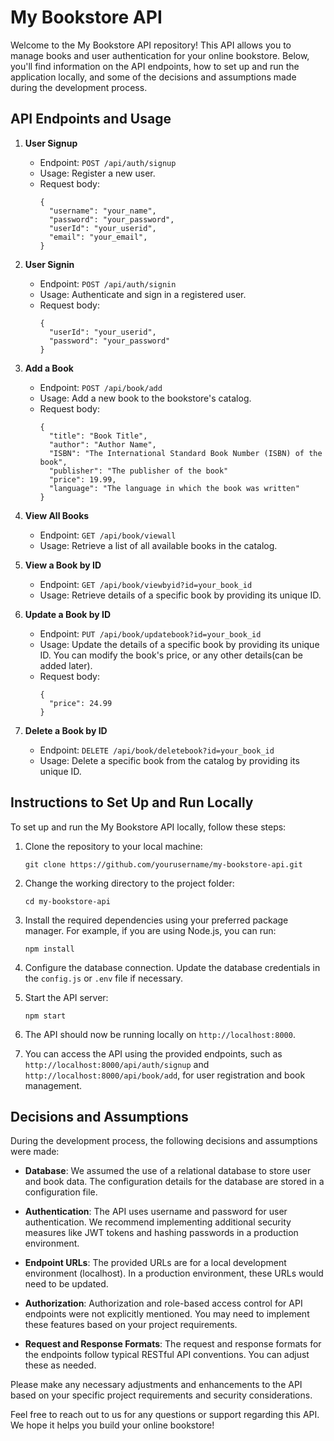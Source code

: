 # My Bookstore API

Welcome to the My Bookstore API repository! This API allows you to manage books and user authentication for your online bookstore. Below, you'll find information on the API endpoints, how to set up and run the application locally, and some of the decisions and assumptions made during the development process.

## API Endpoints and Usage

1. **User Signup**
   - Endpoint: `POST /api/auth/signup`
   - Usage: Register a new user.
   - Request body: 
     ```
     {
       "username": "your_name",
       "password": "your_password",
       "userId": "your_userid",
       "email": "your_email",
     }
     ```

2. **User Signin**
   - Endpoint: `POST /api/auth/signin`
   - Usage: Authenticate and sign in a registered user.
   - Request body:
     ```
     {
       "userId": "your_userid",
       "password": "your_password"
     }
     ```

3. **Add a Book**
   - Endpoint: `POST /api/book/add`
   - Usage: Add a new book to the bookstore's catalog.
   - Request body:
     ```
     {
       "title": "Book Title",
       "author": "Author Name",
       "ISBN": "The International Standard Book Number (ISBN) of the book",
       "publisher": "The publisher of the book"
       "price": 19.99,
       "language": "The language in which the book was written"
     }
     ```

4. **View All Books**
   - Endpoint: `GET /api/book/viewall`
   - Usage: Retrieve a list of all available books in the catalog.

5. **View a Book by ID**
   - Endpoint: `GET /api/book/viewbyid?id=your_book_id`
   - Usage: Retrieve details of a specific book by providing its unique ID.

6. **Update a Book by ID**
   - Endpoint: `PUT /api/book/updatebook?id=your_book_id`
   - Usage: Update the details of a specific book by providing its unique ID. You can modify the book's price, or any other details(can be added later).
   - Request body:
     ```
     {
       "price": 24.99
     }
     ```

7. **Delete a Book by ID**
   - Endpoint: `DELETE /api/book/deletebook?id=your_book_id`
   - Usage: Delete a specific book from the catalog by providing its unique ID.

## Instructions to Set Up and Run Locally

To set up and run the My Bookstore API locally, follow these steps:

1. Clone the repository to your local machine:

   ```
   git clone https://github.com/yourusername/my-bookstore-api.git
   ```

2. Change the working directory to the project folder:

   ```
   cd my-bookstore-api
   ```

3. Install the required dependencies using your preferred package manager. For example, if you are using Node.js, you can run:

   ```
   npm install
   ```

4. Configure the database connection. Update the database credentials in the `config.js` or `.env` file if necessary.

5. Start the API server:

   ```
   npm start
   ```

6. The API should now be running locally on `http://localhost:8000`.

7. You can access the API using the provided endpoints, such as `http://localhost:8000/api/auth/signup` and `http://localhost:8000/api/book/add`, for user registration and book management.

## Decisions and Assumptions

During the development process, the following decisions and assumptions were made:

- **Database**: We assumed the use of a relational database to store user and book data. The configuration details for the database are stored in a configuration file.

- **Authentication**: The API uses username and password for user authentication. We recommend implementing additional security measures like JWT tokens and hashing passwords in a production environment.

- **Endpoint URLs**: The provided URLs are for a local development environment (localhost). In a production environment, these URLs would need to be updated.

- **Authorization**: Authorization and role-based access control for API endpoints were not explicitly mentioned. You may need to implement these features based on your project requirements.

- **Request and Response Formats**: The request and response formats for the endpoints follow typical RESTful API conventions. You can adjust these as needed.

Please make any necessary adjustments and enhancements to the API based on your specific project requirements and security considerations.

Feel free to reach out to us for any questions or support regarding this API. We hope it helps you build your online bookstore!